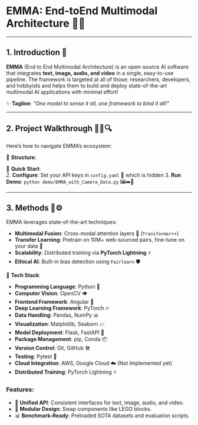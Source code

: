 # EMMA: End-toEnd Multimodal Architecture 🚀🌐

---

## 1. Introduction 🌟  
**EMMA** (End to End Multimodal Architecture) is an open-source AI software that integrates **text, image, audio, and video** in a single, easy-to-use pipeline. The framework is targeted at all of those: researchers, developers, and hobbyists and helps them to build and deploy state-of-the-art multimodal AI applications with minimal effort!


✨ **Tagline**: *"One model to sense it all, one framework to bind it all!"*  

---

## 2. Project Walkthrough 🕵️‍♂️🔍  
Here’s how to navigate EMMA’s ecosystem:  

📂 **Structure**:  


🚀 **Quick Start**:  
2. **Configure**: Set your API keys in `config.yaml` 🔑  which is hidden
3. **Run Demo**: `python demo/EMMA_with_Camera_Data.py` 🖼️➡️📝  
 

---

## 3. Methods 🧠⚙️  
EMMA leverages state-of-the-art techniques:  

- **Multimodal Fusion**: Cross-modal attention layers 🌉 (`Transformer++`)  
- **Transfer Learning**: Pretrain on 10M+ web-sourced pairs, fine-tune on your data 🔄  
- **Scalability**: Distributed training via **PyTorch Lightning** ⚡  
- **Ethical AI**: Built-in bias detection using `Fairlearn` 🛡️  

🔬 **Tech Stack**:  
- **Programming Language**: Python 🐍  
- **Computer Vision**: OpenCV 👁️  
- **Frontend Framework**: Angular 📐  
- **Deep Learning Framework**: PyTorch 🔥  
- **Data Handling**: Pandas, NumPy 📊  
- **Visualization**: Matplotlib, Seaborn 📈  
- **Model Deployment**: Flask, FastAPI 🚀  
- **Package Management**: pip, Conda 📦  
- **Version Control**: Git, GitHub 🛠️  
- **Testing**: Pytest 🧪  
- **Cloud Integration**: AWS, Google Cloud ☁️ (Not Implemented yet) 
- **Distributed Training**: PyTorch Lightning ⚡  

### Features:  
- 🎯 **Unified API**: Consistent interfaces for text, image, audio, and video.  
- 🧩 **Modular Design**: Swap components like LEGO blocks.  
- 📊 **Benchmark-Ready**: Preloaded SOTA datasets and evaluation scripts.  

